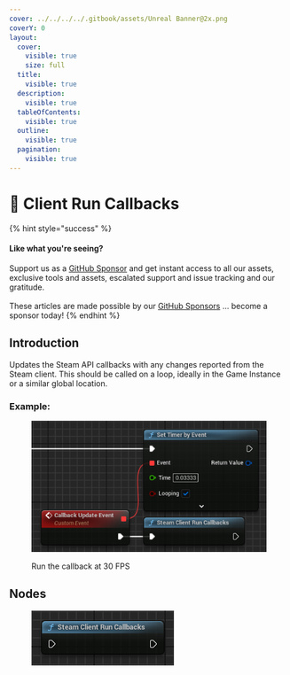 ```yaml
---
cover: ../../../../.gitbook/assets/Unreal Banner@2x.png
coverY: 0
layout:
  cover:
    visible: true
    size: full
  title:
    visible: true
  description:
    visible: true
  tableOfContents:
    visible: true
  outline:
    visible: true
  pagination:
    visible: true
---
```


# 🔵 Client Run Callbacks

{% hint style="success" %}
#### Like what you're seeing?

Support us as a [GitHub Sponsor](../../../../become-a-sponsor/) and get instant access to all our assets, exclusive tools and assets, escalated support and issue tracking and our gratitude.\
\
These articles are made possible by our [GitHub Sponsors](../../../../become-a-sponsor/) ... become a sponsor today!
{% endhint %}

## Introduction

Updates the Steam API callbacks with any changes reported from the Steam client. This should be called on a loop, ideally in the Game Instance or a similar global location.

### Example:

<figure><img src="../../../../.gitbook/assets/image (200).png" alt=""><figcaption><p>Run the callback at 30 FPS</p></figcaption></figure>

## Nodes

<figure><img src="../../../../.gitbook/assets/image (199).png" alt=""><figcaption></figcaption></figure>
